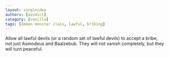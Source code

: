 ```yaml
---
layout: singleidea
authors: [aosdict]
category: [vanilla]
tags: [demon monster class, lawful, bribing]
---
```

Allow all lawful devils (or a random set of lawful devils) to accept a bribe,
not just Asmodeus and Baalzebub. They will not vanish completely, but they will
turn peaceful.
